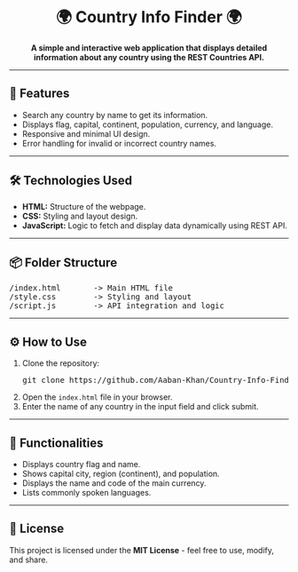 <h1 align="center">🌍 Country Info Finder 🌍</h1>

<p align="center">
  <strong>A simple and interactive web application that displays detailed information about any country using the REST Countries API.</strong>
</p>

---

<h2>🚀 Features</h2>
<ul>
  <li>Search any country by name to get its information.</li>
  <li>Displays flag, capital, continent, population, currency, and language.</li>
  <li>Responsive and minimal UI design.</li>
  <li>Error handling for invalid or incorrect country names.</li>
</ul>

---

<h2>🛠️ Technologies Used</h2>
<ul>
  <li><strong>HTML:</strong> Structure of the webpage.</li>
  <li><strong>CSS:</strong> Styling and layout design.</li>
  <li><strong>JavaScript:</strong> Logic to fetch and display data dynamically using REST API.</li>
</ul>

---

<h2>📦 Folder Structure</h2>
<pre>
/index.html       -> Main HTML file  
/style.css        -> Styling and layout  
/script.js        -> API integration and logic  
</pre>

---

<h2>⚙️ How to Use</h2>
<ol>
  <li>Clone the repository:</li>
  <pre>git clone https://github.com/Aaban-Khan/Country-Info-Finder.git</pre>

  <li>Open the <code>index.html</code> file in your browser.</li>

  <li>Enter the name of any country in the input field and click submit.</li>
</ol>

---

<h2>🎯 Functionalities</h2>
<ul>
  <li>Displays country flag and name.</li>
  <li>Shows capital city, region (continent), and population.</li>
  <li>Displays the name and code of the main currency.</li>
  <li>Lists commonly spoken languages.</li>
</ul>

---

<h2>📜 License</h2>
<p>This project is licensed under the <strong>MIT License</strong> - feel free to use, modify, and share.</p>
